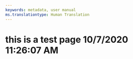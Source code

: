```yaml
---
keywords: metadata, user manual
ms.translationtype: Human Translation
---
```

# this is a test page 10/7/2020 11:26:07 AM